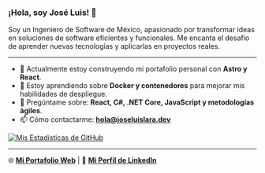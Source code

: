 ### ¡Hola, soy José Luis! 👋

Soy un Ingeniero de Software de México, apasionado por transformar ideas en soluciones de software eficientes y funcionales. Me encanta el desafío de aprender nuevas tecnologías y aplicarlas en proyectos reales.

---

- 🔭 Actualmente estoy construyendo mi portafolio personal con **Astro y React**.
- 🌱 Estoy aprendiendo sobre **Docker y contenedores** para mejorar mis habilidades de despliegue.
- 💬 Pregúntame sobre: **React, C#, .NET Core, JavaScript y metodologías ágiles**.
- 📫 Cómo contactarme: **hola@joseluislara.dev**

[![Mis Estadísticas de GitHub](https://github-readme-stats.vercel.app/api?username=joseluislaradev&show_icons=true&theme=dark&hide_border=true&locale=es)](https://github.com/anuraghazra/github-readme-stats)

---
🌐 **[Mi Portafolio Web](https://joseluislara.dev)** | 👔 **[Mi Perfil de LinkedIn](https://linkedin.com/in/joseluislaradev)**
